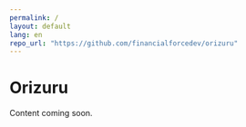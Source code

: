 ```yaml
---
permalink: /
layout: default
lang: en
repo_url: "https://github.com/financialforcedev/orizuru"
---
```


# Orizuru

Content coming soon.